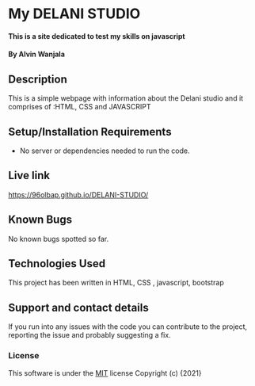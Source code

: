 # My DELANI STUDIO
#### This is a site dedicated to test my skills on javascript
#### By **Alvin Wanjala**
## Description
This is a simple webpage with information about the Delani studio and it comprises of :HTML, CSS and JAVASCRIPT
## Setup/Installation Requirements
* No server or dependencies needed to run the code.
## Live link
https://96olbap.github.io/DELANI-STUDIO/
## Known Bugs
No known bugs spotted so far.
## Technologies Used
This project has been written in HTML, CSS , javascript, bootstrap
## Support and contact details
If you run into any issues with the code you can contribute to the project, reporting the issue and probably suggesting a fix.
### License
This software is under the [MIT](LICENSE) license
Copyright (c) {2021}
